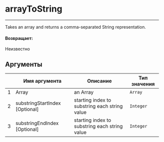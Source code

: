 # arrayToString

---

Takes an array and returns a comma-separated String representation.

#### Возвращает:

Неизвестно

## Аргументы

|  | Имя аргумента | Описание | Тип значения |
| --- | --- | --- | --- |
| 1 | Array | an Array | `Array` |
| 2 | substringStartIndex [Optional] | starting index to substring each string value | `Integer` |
| 3 | substringEndIndex [Optional] | starting index to substring each string value | `Integer` |


